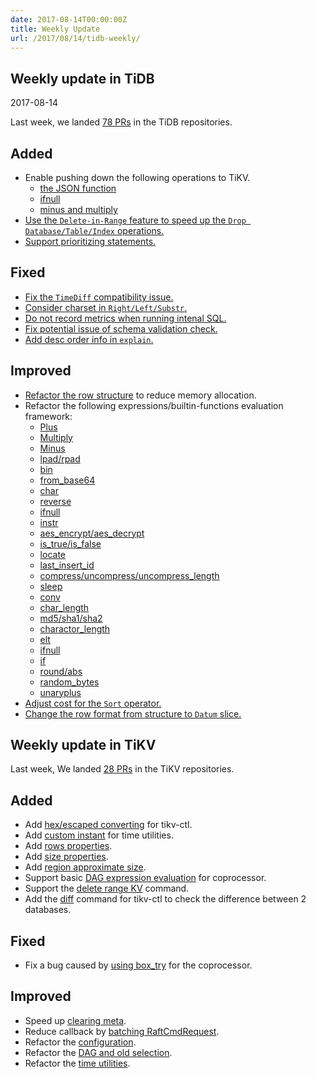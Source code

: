 ```yaml
---
date: 2017-08-14T00:00:00Z
title: Weekly Update
url: /2017/08/14/tidb-weekly/
---
```


## Weekly update in TiDB

2017-08-14

Last week, we landed [78 PRs](https://github.com/pingcap/tidb/pulls?utf8=%E2%9C%93&q=is%3Apr%20is%3Amerged%20merged%3A2017-08-07..2017-08-13%20) in the TiDB repositories.

## Added
* Enable pushing down the following operations to TiKV.
	- [the JSON function](https://github.com/pingcap/tidb/pull/3793)
	- [ifnull](https://github.com/pingcap/tidb/pull/4126)
	- [minus and multiply](https://github.com/pingcap/tidb/pull/4151)
* [Use the `Delete-in-Range` feature to speed up the `Drop Database/Table/Index` operations.](https://github.com/pingcap/tidb/pull/3993)
* [Support prioritizing statements.](https://github.com/pingcap/tidb/pull/4119)

## Fixed
* [Fix the `TimeDiff` compatibility issue.](https://github.com/pingcap/tidb/pull/4018)
* [Consider charset in `Right/Left/Substr`.](https://github.com/pingcap/tidb/pull/4033)
* [Do not record metrics when running intenal SQL.](https://github.com/pingcap/tidb/pull/4064)
* [Fix potential issue of schema validation check.](https://github.com/pingcap/tidb/pull/4073)
* [Add desc order info in `explain`.](https://github.com/pingcap/tidb/pull/4108)

## Improved
* [Refactor the row structure](https://github.com/pingcap/tidb/pull/3758) to reduce memory allocation.
* Refactor the following expressions/builtin-functions evaluation framework:
  - [Plus](https://github.com/pingcap/tidb/pull/3858)
  - [Multiply](https://github.com/pingcap/tidb/pull/4118)
  - [Minus](https://github.com/pingcap/tidb/pullt/4077)
  - [lpad/rpad](https://github.com/pingcap/tidb/pull/4036)
  - [bin](https://github.com/pingcap/tidb/pull/4039)
  - [from_base64](https://github.com/pingcap/tidb/pull/4040)
  - [char](https://github.com/pingcap/tidb/pull/4041)
  - [reverse](https://github.com/pingcap/tidb/pull/4042)
  - [ifnull](https://github.com/pingcap/tidb/pull/4050)
  - [instr](https://github.com/pingcap/tidb/pull/4052)
  - [aes_encrypt/aes_decrypt](https://github.com/pingcap/tidb/pull/4085)
  - [is_true/is_false](https://github.com/pingcap/tidb/pull/4086)
  - [locate](https://github.com/pingcap/tidb/pull/4088)
  - [last_insert_id](https://github.com/pingcap/tidb/pull/4093)
  - [compress/uncompress/uncompress_length](https://github.com/pingcap/tidb/pull/4095)
  - [sleep](https://github.com/pingcap/tidb/pull/4096)
  - [conv](https://github.com/pingcap/tidb/pull/4100)
  - [char_length](https://github.com/pingcap/tidb/pull/4105)
  - [md5/sha1/sha2](https://github.com/pingcap/tidb/pull/4109)
  - [charactor_length](https://github.com/pingcap/tidb/pull/4113)
  - [elt](https://github.com/pingcap/tidb/pull/4124)
  - [ifnull](https://github.com/pingcap/tidb/pull/4127)
  - [if](https://github.com/pingcap/tidb/pull/4137)
  - [round/abs](https://github.com/pingcap/tidb/pull/4146)
  - [random_bytes](https://github.com/pingcap/tidb/pull/4148)
  - [unaryplus](https://github.com/pingcap/tidb/pull/4152)
* [Adjust cost for the `Sort` operator.](https://github.com/pingcap/tidb/pull/4070)
* [Change the row format from structure to `Datum` slice.](https://github.com/pingcap/tidb/pull/4072)

## Weekly update in TiKV

Last week, We landed [28 PRs](https://github.com/search?utf8=%E2%9C%93&q=repo%3Apingcap%2Ftikv+repo%3Apingcap%2Fpd+is%3Apr+is%3Amerged+merged%3A2017-08-06..2017-08-12&type=Issues) in the TiKV repositories.

## Added

* Add [hex/escaped converting](https://github.com/pingcap/tikv/pull/2143) for tikv-ctl.
* Add [custom instant](https://github.com/pingcap/tikv/pull/2139) for time utilities.
* Add [rows properties](https://github.com/pingcap/tikv/pull/2136).
* Add [size properties](https://github.com/pingcap/tikv/pull/2097).
* Add [region approximate size](https://github.com/pingcap/tikv/pull/2132).
* Support basic [DAG expression evaluation](https://github.com/pingcap/tikv/pull/2133) for coprocessor.
* Support the [delete range KV](https://github.com/pingcap/tikv/pull/1983) command.
* Add the [diff](https://github.com/pingcap/tikv/pull/2126) command for tikv-ctl to check the difference between 2 databases.

## Fixed

* Fix a bug caused by [using box_try](https://github.com/pingcap/tikv/pull/2131) for the coprocessor.

## Improved

* Speed up [clearing meta](https://github.com/pingcap/tikv/pull/2095).
* Reduce callback by [batching RaftCmdRequest](https://github.com/pingcap/tikv/pull/2107).
* Refactor the [configuration](https://github.com/pingcap/tikv/pull/2116).
* Refactor the [DAG and old selection](https://github.com/pingcap/tikv/pull/2128).
* Refactor the [time utilities](https://github.com/pingcap/tikv/pull/2137).